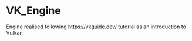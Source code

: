 # VK_Engine


Engine realised following https://vkguide.dev/ tutorial as an introduction to Vulkan 
